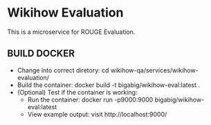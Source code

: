 # Wikihow Evaluation
This is a microservice for ROUGE Evaluation.

## BUILD DOCKER
- Change into correct diretory: cd wikihow-qa/services/wikihow-evaluation/
- Build the container: docker build -t bigabig/wikihow-eval:latest .
- (Optional) Test if the container is working:
  - Run the container: docker run -p9000:9000 bigabig/wikihow-eval:latest
  - View example output: visit http://localhost:9000/
